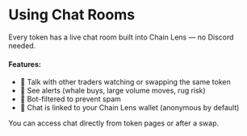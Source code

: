 # Using Chat Rooms

Every token has a live chat room built into Chain Lens — no Discord needed.

#### Features:
- 💬 Talk with other traders watching or swapping the same token
- 📢 See alerts (whale buys, large volume moves, rug risk)
- 🧹 Bot-filtered to prevent spam
- 👤 Chat is linked to your Chain Lens wallet (anonymous by default)

You can access chat directly from token pages or after a swap.
